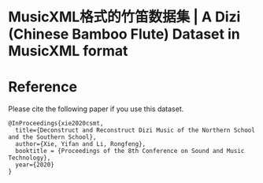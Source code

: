 # MusicXML格式的竹笛数据集 | A Dizi (Chinese Bamboo Flute) Dataset in MusicXML format



# Reference

Please cite the following paper if you use this dataset.

```
@InProceedings{xie2020csmt,
  title={Deconstruct and Reconstruct Dizi Music of the Northern School and the Southern School},
  author={Xie, Yifan and Li, Rongfeng},
  booktitle = {Proceedings of the 8th Conference on Sound and Music Technology},
  year={2020}
}
```


